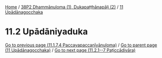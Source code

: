 
[Home](/) / [38P2 Dhammānuloma (1), Dukapaṭṭhānapāḷi (2)](../../38P2.md) / [11 Upādānagocchaka](../11.md)

# 11.2 Upādāniyaduka


[Go to previous page (11.1.7.4 Paccayapaccanīyānuloma)](11.1/11.1.7/11.1.7.4.md) / [Go to parent page (11 Upādānagocchaka)](../11.md) / [Go to next page (11.2.1--7 Paṭiccādivāra)](11.2/11.2.1--7.md)


